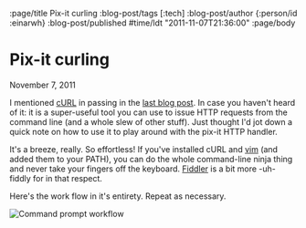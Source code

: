 :page/title Pix-it curling
:blog-post/tags [:tech]
:blog-post/author {:person/id :einarwh}
:blog-post/published #time/ldt "2011-11-07T21:36:00"
:page/body

# Pix-it curling

<p class="blog-post-date">November 7, 2011</p>

I mentioned [cURL](http://curl.haxx.se/) in passing in the [last blog post](/blog-posts/bix-it-pix-it-in-the-browser/). In case you haven't heard of it: it is a super-useful tool you can use to issue HTTP requests from the command line (and a whole slew of other stuff). Just thought I'd jot down a quick note on how to use it to play around with the pix-it HTTP handler.

It's a breeze, really. So effortless! If you've installed cURL and [vim](http://www.vim.org/) (and added them to your PATH), you can do the whole command-line ninja thing and never take your fingers off the keyboard. [Fiddler](http://www.fiddler2.com/fiddler2/) is a bit more -uh- fiddly for in that respect.

Here's the work flow in it's entirety. Repeat as necessary.

![Command prompt workflow](/images/command-prompt-workflow.png)
